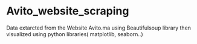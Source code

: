 # Avito_website_scraping
Data extarcted from the Website Avito.ma using Beautifulsoup library then visualized using python libraries( matplotlib, seaborn..)
